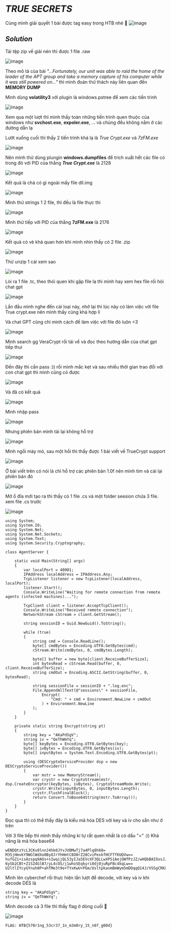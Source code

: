 # _TRUE SECRETS_
Cùng mình giải quyết 1 bài được tag easy trong HTB nhé 🙉
![image](https://github.com/4venger/CTF-writeups/blob/main/HTB/Screenshot%202025-01-15%20031111.png)
## _Solution_
Tải tệp zip về giải nén thì được 1 file .raw

![image](https://github.com/user-attachments/assets/549c1ef3-aff8-4cf4-94b0-8e01868e9213)

Theo mô tả của bài _"...Fortunately, our unit was able to raid the home of the leader of the APT group and take a memory capture of his computer while it was still powered on..."_ thì mình đoán thử thách này liên quan đến **MEMORY DUMP**

Mình dùng **volatility3** với plugin là windows.pstree để xem các tiến trình

![image](https://github.com/user-attachments/assets/f9b50a22-9aef-4766-8353-6ee47772a52e)

Xem qua một lượt thì mình thấy toàn những tiến trình quen thuộc của windows như **svchost.exe**, **expoler.exe**, ... và chúng đều không nằm ở các đường dẫn lạ

Lướt xuống cuối thì thấy 2 tiến trình khá lạ là *True Crypt.exe* và *7zFM.exe*

![image](https://github.com/user-attachments/assets/7baf7c5b-fdb8-4298-b803-963b1a9271ab)

Nên mình thử dùng plungin **windows.dumpfiles** để trích xuất hết các file có trong đó với PID của thằng ***True Crypt.exe*** là 2128

![image](https://github.com/user-attachments/assets/9c9df0ff-261f-455d-a0ee-4fc64eacf6bc)

Kết quả là chả có gì ngoài mấy file dll.img

![image](https://github.com/user-attachments/assets/39328d9f-f9b6-4af8-9337-c73359c4bced)

Mình thử strings 1 2 file, thì đều là file thực thi

![image](https://github.com/user-attachments/assets/32915582-8999-4f78-9e97-e6fbda6d9325)

Mình thử tiếp với PID của thằng **7zFM.exe** là 2176

![image](https://github.com/user-attachments/assets/11545599-9d50-4b30-85e3-78915d54e32b)

Kết quả có vẻ khả quan hơn khi mình nhìn thấy có 2 file .zip

![image](https://github.com/user-attachments/assets/74910e5b-8420-439a-a7d1-90a7216cbfca)

Thử unzip 1 cái xem sao

![image](https://github.com/user-attachments/assets/3ca72934-c902-45ca-b7eb-d490ff034326)

Lòi ra 1 file .tc, theo thói quen khi gặp file lạ thì mình hay xem hex file rồi hỏi chat gpt

![image](https://github.com/user-attachments/assets/da372265-189e-4404-8f7b-88851aa16e6d)

Lần đầu mình nghe đến cái loại này, nhớ lại thì lúc nãy có làm việc với file True crypt.exe nên mình thấy cũng khá hợp lí

Và chat GPT cũng chỉ mình cách để làm việc với file đó luôn <3

![image](https://github.com/user-attachments/assets/f43ea845-502d-47c3-8581-e93bbac1ccbc)

Mình search gg VeraCrypt rồi tải về và đọc theo hướng dẫn của chat gpt tiếp thui

![image](https://github.com/user-attachments/assets/7771741c-ef4a-46f8-a3e0-f0ad9f0b78d9)

Đến đây thì cần pass :)) rồi mình mắc kẹt và sau nhiều thời gian trao đổi với con chat gpt thì mình cũng có được

![image](https://github.com/user-attachments/assets/3e4ff448-bbec-4243-9b2b-b871650cdefe)

Và đã có kết quả 

![image](https://github.com/user-attachments/assets/588f9296-e239-43c2-82c8-df9b0f70d8b3)

Mình nhập pass

![image](https://github.com/user-attachments/assets/7625d0a6-3645-43f2-b56b-fe5fea0c8ec0)

Nhưng phiên bản mình tải lại không hỗ trợ

![image](https://github.com/user-attachments/assets/debe148e-1c0f-4330-bf07-9b91f8f2e9b0)

Mình ngồi mày mò, sau một hồi thì thấy được 1 bài viết về TrueCrypt support

![image](https://github.com/user-attachments/assets/79158bc2-350f-4b34-a128-aee280efa3e1)

Ở bài viết trên có nói là chỉ hỗ trợ các phiên bản 1.0f nên mình tìm và cài lại phiên bản đó

![image](https://github.com/user-attachments/assets/25085a8d-0e0c-4d13-ad35-d16194489ca8)

Mở ổ đĩa mới tạo ra thì thấy có 1 file .cs và một folder seesion chứa 3 file. xem file .cs trước

![image](https://github.com/user-attachments/assets/543bb8dd-5b7c-42b2-a6c9-e1423bbb2f9a)

```
using System;
using System.IO;
using System.Net;
using System.Net.Sockets;
using System.Text;
using System.Security.Cryptography;

class AgentServer {
  
    static void Main(String[] args)
    {
        var localPort = 40001;
        IPAddress localAddress = IPAddress.Any;
        TcpListener listener = new TcpListener(localAddress, localPort);
        listener.Start();
        Console.WriteLine("Waiting for remote connection from remote agents (infected machines)...");
    
        TcpClient client = listener.AcceptTcpClient();
        Console.WriteLine("Received remote connection");
        NetworkStream cStream = client.GetStream();
    
        string sessionID = Guid.NewGuid().ToString();
    
        while (true)
        {
            string cmd = Console.ReadLine();
            byte[] cmdBytes = Encoding.UTF8.GetBytes(cmd);
            cStream.Write(cmdBytes, 0, cmdBytes.Length);
            
            byte[] buffer = new byte[client.ReceiveBufferSize];
            int bytesRead = cStream.Read(buffer, 0, client.ReceiveBufferSize);
            string cmdOut = Encoding.ASCII.GetString(buffer, 0, bytesRead);
            
            string sessionFile = sessionID + ".log.enc";
            File.AppendAllText(@"sessions\" + sessionFile, 
                Encrypt(
                    "Cmd: " + cmd + Environment.NewLine + cmdOut
                ) + Environment.NewLine
            );
        }
    }
    
    private static string Encrypt(string pt)
    {
        string key = "AKaPdSgV";
        string iv = "QeThWmYq";
        byte[] keyBytes = Encoding.UTF8.GetBytes(key);
        byte[] ivBytes = Encoding.UTF8.GetBytes(iv);
        byte[] inputBytes = System.Text.Encoding.UTF8.GetBytes(pt);
        
        using (DESCryptoServiceProvider dsp = new DESCryptoServiceProvider())
        {
            var mstr = new MemoryStream();
            var crystr = new CryptoStream(mstr, dsp.CreateEncryptor(keyBytes, ivBytes), CryptoStreamMode.Write);
            crystr.Write(inputBytes, 0, inputBytes.Length);
            crystr.FlushFinalBlock();
            return Convert.ToBase64String(mstr.ToArray());
        }
    }
}
```
Đọc qua thì có thể thấy đây là kiểu mã hóa DES với key và iv cho sẵn như ở trên

Với 3 file tiếp thì mình thấy những kí tự rất quen nhất là có dấu "=" :)) Khả năng là mã hóa base64

```
wENDQtzYcL3CKv0lnnJ4hk0JYvJVBMwTj7a4Plq8h68=
M35jHmvkY9WGlWdXo0ByOJrYhHmtC8O0rZ28CviPexkfHCFTfKUQVw==
hufGZi+isAzspq9AOs+sIwqijQL53yIJa5EVcXF3QLLwXPS1AejOWfPzJZ/wHQbBAIOxsJJIcFq0+83hkFcz+Jz9HAGl8oDianTHILnUlzl1oEc30scurf41lEg+KSu/6orcZQl3Bws=
6ySb2CBt+Z1SZ4GlB7/yL4cOS/j1whoSEqkyri0dj0juRpFBc4kqLw==
U2ltlIYcyGYnuh0P+ahTMe3t9e+TYxKwU+PGm/UsltpkanmBmWym5mDDqqQ14J/VSSgCRKXn/E+DKaxmNc9PpPOG1vZndmflMUnuTUzbiIdHBUAEOWMO8wVCufhanIdN56BhtczjrJS5HRvl9NwE/FNkLGZt6HQNSgDRzrpY0mseJHjTbkal6nh226f43X3ZihIF4sdLn7l766ZksE9JDASBi7qEotE7f0yxEbStNOZ1QPDchKVFkw==

```
Mình lên cyberchef rồi thực hiện lần lượt để decode, với key và iv khi decode DES là 

```
string key = "AKaPdSgV";
string iv = "QeThWmYq";
```
Mình decode cả 3 file thì thấy flag ở dòng cuối 🙈

![image](https://github.com/user-attachments/assets/132dd15e-ad82-4189-8329-ac8692bd1473)


```
FLAG: HTB{570r1ng_53cr37_1n_m3m0ry_15_n07_g00d}
```






